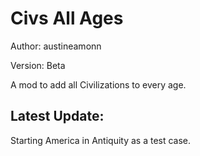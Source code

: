 # Civs All Ages

Author: austineamonn

Version: Beta

A mod to add all Civilizations to every age.

## Latest Update:

Starting America in Antiquity as a test case.